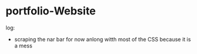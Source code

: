 # portfolio-Website
 


log:

- scraping the nar bar for now anlong witth most of the CSS because it is a mess